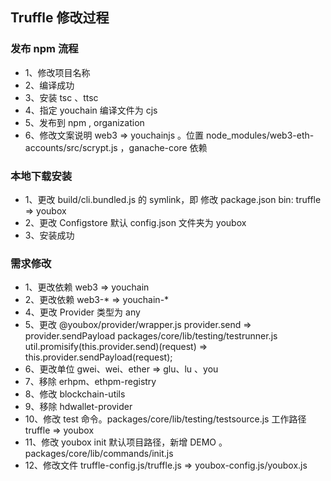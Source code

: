 ## Truffle 修改过程

### 发布 npm 流程
* 1、修改项目名称
* 2、编译成功
* 3、安装 tsc 、ttsc
* 4、指定 youchain 编译文件为 cjs
* 5、发布到 npm , organization 
* 6、修改文案说明 web3 => youchainjs 。位置 node_modules/web3-eth-accounts/src/scrypt.js ，ganache-core 依赖 

### 本地下载安装
* 1、更改 build/cli.bundled.js 的 symlink，即 修改 package.json bin: truffle => youbox
* 2、更改 Configstore 默认 config.json 文件夹为 youbox
* 3、安装成功

### 需求修改
* 1、更改依赖 web3 => youchain
* 2、更改依赖 web3-* => youchain-*
* 4、更改 Provider 类型为 any
* 5、更改 @youbox/provider/wrapper.js provider.send => provider.sendPayload
    packages/core/lib/testing/testrunner.js util.promisify(this.provider.send)(request) => this.provider.sendPayload(request);
* 6、更改单位 gwei、wei、ether => glu、lu 、you
* 7、移除 erhpm、ethpm-registry
* 8、修改 blockchain-utils
* 9、移除 hdwallet-provider
* 10、修改 test 命令。packages/core/lib/testing/testsource.js 工作路径 truffle => youbox  
* 11、修改 youbox init 默认项目路径，新增 DEMO 。packages/core/lib/commands/init.js
* 12、修改文件 truffle-config.js/truffle.js => youbox-config.js/youbox.js